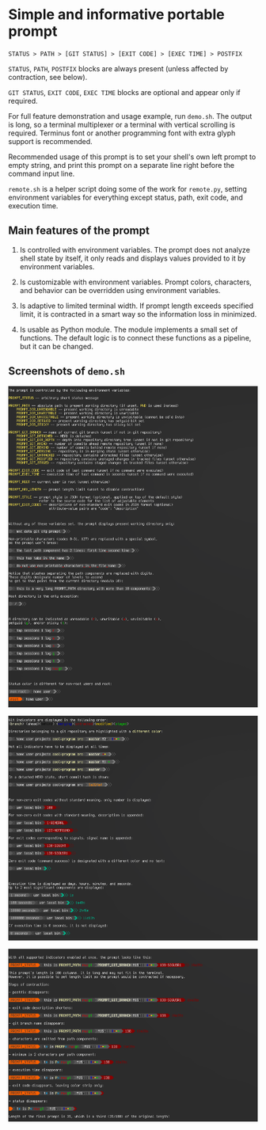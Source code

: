 # Simple and informative portable prompt

`STATUS > PATH > [GIT STATUS] > [EXIT CODE] > [EXEC TIME] > POSTFIX`

`STATUS`, `PATH`, `POSTFIX` blocks are always present (unless affected by contraction, see below).

`GIT STATUS`, `EXIT CODE`, `EXEC TIME` blocks are optional and appear only if required.

For full feature demonstration and usage example, run `demo.sh`.
The output is long, so a terminal multiplexer or a terminal with vertical scrolling is required.
Terminus font or another programming font with extra glyph support is recommended.

Recommended usage of this prompt is to set your shell's own left prompt to empty string,
and print this prompt on a separate line right before the command input line.

`remote.sh` is a helper script doing some of the work for `remote.py`,
setting environment variables for everything except status, path, exit code, and execution time.

## Main features of the prompt

1. Is controlled with environment variables.
The prompt does not analyze shell state by itself,
it only reads and displays values provided to it by environment variables.

2. Is customizable with environment variables.
Prompt colors, characters, and behavior can be overridden using environment variables.

3. Is adaptive to limited terminal width.
If prompt length exceeds specified limit,
it is contracted in a smart way so the information loss in minimized.

4. Is usable as Python module.
The module implements a small set of functions.
The default logic is to connect these functions as a pipeline, but it can be changed.

## Screenshots of `demo.sh`

![](screenshots/demo-1.png)

![](screenshots/demo-2.png)

![](screenshots/demo-3.png)

